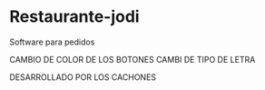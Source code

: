# Restaurante-jodi
Software para pedidos 

CAMBIO DE COLOR DE LOS BOTONES 
CAMBI DE TIPO DE LETRA 

DESARROLLADO POR LOS CACHONES 